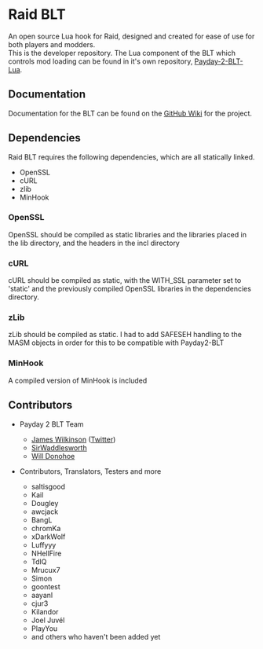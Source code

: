 # Raid BLT
An open source Lua hook for Raid, designed and created for ease of use for both players and modders.  
This is the developer repository.
The Lua component of the BLT which controls mod loading can be found in it's own repository, [Payday-2-BLT-Lua](https://github.com/ModWorkshop/Raid-BLT-Lua).

## Documentation
Documentation for the BLT can be found on the [GitHub Wiki](https://github.com/JamesWilko/Payday-2-BLT/wiki) for the project.

## Dependencies
Raid BLT requires the following dependencies, which are all statically linked.
* OpenSSL
* cURL
* zlib
* MinHook

### OpenSSL
OpenSSL should be compiled as static libraries and the libraries placed in the lib directory, and the headers in the incl directory

### cURL
cURL should be compiled as static, with the WITH_SSL parameter set to 'static' and the previously compiled OpenSSL libraries in the dependencies directory.

### zLib
zLib should be compiled as static.
I had to add SAFESEH handling to the MASM objects in order for this to be compatible with Payday2-BLT

### MinHook
A compiled version of MinHook is included

## Contributors
- Payday 2 BLT Team
	* [James Wilkinson](http://jameswilko.com/) ([Twitter](http://twitter.com/_JamesWilko))
	* [SirWaddlesworth](http://genj.io/)
	* [Will Donohoe](https://will.io/)

- Contributors, Translators, Testers and more
	* saltisgood
	* Kail
	* Dougley
	* awcjack
	* BangL
	* chromKa
	* xDarkWolf
	* Luffyyy
	* NHellFire
	* TdlQ
	* Mrucux7
	* Simon
	* goontest
	* aayanl
	* cjur3
	* Kilandor
	* Joel Juvél
	* PlayYou
	* and others who haven't been added yet
